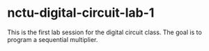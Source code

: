 # nctu-digital-circuit-lab-1
This is the first lab session for the digital circuit class. The goal is to program a sequential multiplier.
